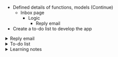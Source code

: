 - Defined details of functions, models (Continue)
    - Inbox page
        - Logic
            - Reply email
- Create a to-do list to develop the app

<details>
<summary>Reply email</summary>

<details>
<summary>Goal</summary>

User can reply an email
- Pre-fill: recipients = sender, subject =  subject, body = `"On <timestamp> <sender_email> wrote: <email_body>"`
</details>

<details>
<summary>a. Frontend</summary>

- Problem to solve
    - Pre-fill some values to composition form

- Input
    - Button: `Reply`
    - Event: `onclick`
    - Displayed email content in `email-detail-view`

- Action flow
    - Wait for the DOM is loaded fully
    - Select an `#reply-btn` button
    - Add an `onclick` event listener to the button
    - Get values from displayed email content in `email-detail-view` to pre-fill compostiton form
        - `recipients = #email-sender.innerHTML`
        - `subject =  #email-subject.innerHTML`
            - If `Re: ` in subject, return replySubject = subject
            - Otherwise, return replySubject = `Re: ${subject}`
        - `body = #email-body.innerHTML`
        - `timestamp =  #email-timestamp.innerHTML`
    - Hide `emails-view`
    - Show `compose-view`
    - Select and replace values of `input` elements of `compose-view`
        - document.querySelector("#compose-sender").value = request.user
        - document.querySelector("#compose-recipients").value = recipients
        - document.querySelector("#compose-subject").value = replySubject
        - document.querySelector("#compose-body").value = `/n/nOn ${timestamp recipients} wrote: /n${body}`

- Output
    - Display a composition form with some pre-filled fields on UI
</details>

<details>
<summary>b. Backend</summary>

- Problem to solve (N/A)

- Input (N/A)

- Action flow (N/A)

- Output (N/A)
</details>

</details>

<details>
<summary>To-do list</summary>

[x] Create a new Django project named `email`
- `django-admin startproject emailClient`
[x] Create a new app in the project
- `python manage.py startapp emailApp`
[x] Add `emailApp` to `INSTALLED_APPS` of `settings.py`
[x] Create a `urls.py` in `emailApp`
[x] Declare the URLs for the `emailApp` inside the main project
- `path('', include('emailApp.urls'))`
[x] Design database with 2 class `User(AbstractUser)`, `Email(models.Model)`
[x] Create the database
- `python manage.py makemigrations`
- `python manage.py migrate`
[x] Register models to Django admin
- `admin.site.register(model_name)`
[x] Create function stubs at `views.py`
- [x] index() (return default template)
- [x] compose_new_email() (create a new instance of `Email`)
- [x] load_mailbox() (filter a list of emails according to `mailbox`)
- [x] email_detai() (view content of email, update read/archived statu)
- [x] register_new_account()
- [x] login_view()
- [x] logout_view()
[x] List urlpatterns
[In progress] Logic-based design
- [] `emails/`
- [] `emails/<str:mailbox>`
- [] `emails/<int:email_id>`
[] Design structure of HTML files
- [] register.html
- [] login.html
- [] layout.html
- [] inbox.html
[] Design structure of JS files
[] Develop and test function by function
- [] Send email
- [] Load mailbox
- [] Load content of an email
- [] Mark a specific email as read
- [] Archive/Unarchive a specific email
- [] Reply a specific email
</details>

<details>
<summary>Learning notes</summary>

- `.value`, `.innerHTML`
    - `.value` for values of user input  (`input`, `select`, `textarea`)
    - `.innerHTML` for displayed HTML content (`div`, `p`, ...)

- `querySet`, `object`, `datetime`
    - Must convert the objects to list/string before serialization

- `AUTH_USER_MODEL = 'emailApp.CustomUser'`
    - When we want to another `User` model not default `auth.user` of Django, we must decleare `AUTH_USER_MODEL = '<yourAppName>.<yourUserModelName>'` to `settings.py` file before `python manage.py makemigrations`, which helps Django understand that it will use the `User` instead. If we do not delcare, Django default uses `auth.user`

</details>